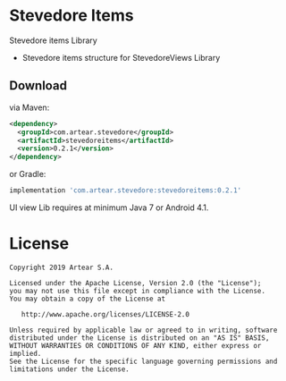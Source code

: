 # Stevedore Items
Stevedore items Library

- Stevedore items structure for StevedoreViews Library


Download
--------
via Maven:
```xml
<dependency>
  <groupId>com.artear.stevedore</groupId>
  <artifactId>stevedoreitems</artifactId>
  <version>0.2.1</version>
</dependency>
```
or Gradle:
```groovy
implementation 'com.artear.stevedore:stevedoreitems:0.2.1'
```
UI view Lib requires at minimum Java 7 or Android 4.1.

License
=======

    Copyright 2019 Artear S.A.

    Licensed under the Apache License, Version 2.0 (the "License");
    you may not use this file except in compliance with the License.
    You may obtain a copy of the License at

       http://www.apache.org/licenses/LICENSE-2.0

    Unless required by applicable law or agreed to in writing, software
    distributed under the License is distributed on an "AS IS" BASIS,
    WITHOUT WARRANTIES OR CONDITIONS OF ANY KIND, either express or implied.
    See the License for the specific language governing permissions and
    limitations under the License.
